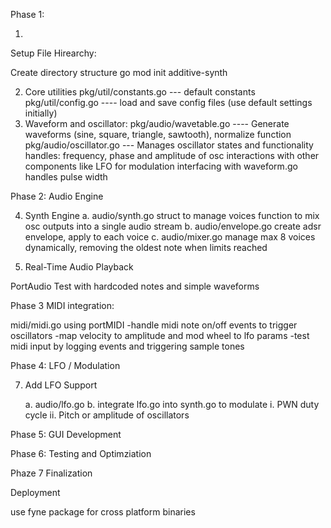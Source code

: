 


Phase 1:

1.
Setup File Hirearchy:

Create directory structure
go mod init additive-synth

2. Core utilities
	pkg/util/constants.go    --- default constants
	pkg/util/config.go       ---- load and save config files (use default settings initially)
3. Waveform and oscillator:
	pkg/audio/wavetable.go ---- Generate waveforms (sine, square, triangle, sawtooth), normalize function
	pkg/audio/oscillator.go ---  Manages oscillator states and functionality
					handles: frequency, phase and amplitude of osc
					interactions with other components like LFO for modulation
					interfacing with waveform.go
					handles pulse width 


Phase 2: Audio Engine

4. Synth Engine
	a. audio/synth.go
		struct to manage voices
		function to mix osc outputs into a single audio stream
	b. audio/envelope.go
		create adsr envelope, apply to each voice
	c. audio/mixer.go
		manage max 8 voices dynamically, removing the oldest note when limits reached

5. Real-Time Audio Playback

PortAudio 
Test with hardcoded notes and simple waveforms


Phase 3 MIDI integration:

midi/midi.go using portMIDI
	-handle midi note on/off events to trigger oscillators
	-map velocity to amplitude and mod wheel to lfo params
	-test midi input by logging events and triggering sample tones


Phase 4: LFO / Modulation

7. Add LFO Support

	a. audio/lfo.go 
	b. integrate lfo.go into synth.go to modulate
		i. PWN duty cycle
		ii. Pitch or amplitude of oscillators


Phase 5: GUI Development


Phase 6: Testing and Optimziation

Phaze 7 Finalization

Deployment


use fyne package for cross platform binaries
	



